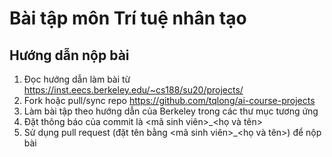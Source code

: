 # Bài tập môn Trí tuệ nhân tạo
## Hướng dẫn nộp bài
1. Đọc hướng dẫn làm bài từ https://inst.eecs.berkeley.edu/~cs188/su20/projects/
2. Fork hoặc pull/sync repo https://github.com/tqlong/ai-course-projects
3. Làm bài tập theo hướng dẫn của Berkeley trong các thư mục tương ứng
4. Đặt thông báo của commit là <mã sinh viên>_<họ và tên>
5. Sử dụng pull request (đặt tên bằng <mã sinh viên>_<họ và tên>) để nộp bài
